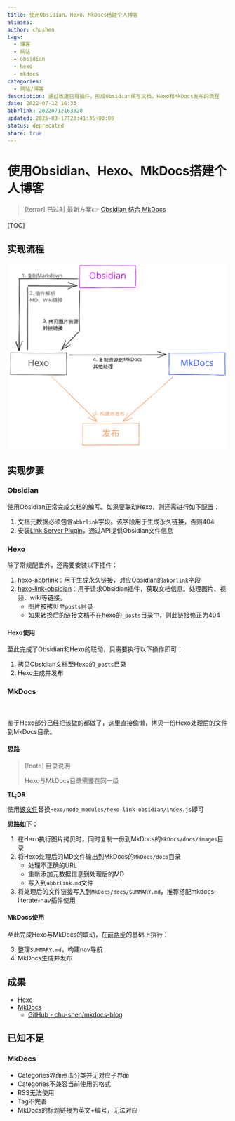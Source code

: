 ```yaml
---
title: 使用Obsidian、Hexo、MkDocs搭建个人博客
aliases: 
author: chushen
tags:
  - 博客
  - 网站
  - obsidian
  - hexo
  - mkdocs
categories:
  - 网站/博客
description: 通过改造已有插件，形成Obsidian编写文档，Hexo和MkDocs发布的流程
date: 2022-07-12 16:33
abbrlink: 20220712163320
updated: 2025-03-17T23:41:35+08:00
status: deprecated
share: true
---
```

# 使用Obsidian、Hexo、MkDocs搭建个人博客

> [!error] 已过时
> 最新方案👉 [Obsidian 结合 MkDocs](./Obsidian%20%E7%BB%93%E5%90%88%20MkDocs.md)


[TOC]

## 实现流程

![Obsidian、Hexo、MkDocs流转图.excalidraw.svg](../../_assets/img/Obsidian%E3%80%81Hexo%E3%80%81MkDocs%E6%B5%81%E8%BD%AC%E5%9B%BE.excalidraw.svg)

## 实现步骤

### Obsidian

使用Obsidian正常完成文档的编写。如果要联动Hexo，则还需进行如下配置：

1. 文档元数据必须包含`abbrlink`字段。该字段用于生成永久链接，否则404
2. 安装[Link Server Plugin](https://github.com/moelody/link-info-server)，通过API提供Obsidian文件信息

### Hexo

除了常规配置外，还需要安装以下插件：

1. [hexo-abbrlink](https://github.com/rozbo/hexo-abbrlink)：用于生成永久链接，对应Obsidian的`abbrlink`字段
2. [hexo-link-obsidian](https://github.com/moelody/hexo-link-obsidian)：用于请求Obsidian插件，获取文档信息。处理图片、视频、wiki等链接。
	- 图片被拷贝至`posts`目录
	- 如果转换后的链接文档不在hexo的`_posts`目录中，则此链接修正为404

#### Hexo使用

至此完成了Obsidian和Hexo的联动，只需要执行以下操作即可：

1. 拷贝Obsidian文档至Hexo的`_posts`目录
2. Hexo生成并发布

### MkDocs

<font color=white>虽然Hexo非常不错，但不折腾就难受</font>

鉴于Hexo部分已经把该做的都做了，这里直接偷懒，拷贝一份Hexo处理后的文件到MkDocs目录。

#### 思路

> [!note] 目录说明
> 
> Hexo与MkDocs目录需要在同一级

**TL;DR**

使用[该文件](https://github.com/chu-shen/hexo-link-obsidian/blob/mkdocs/index.js)替换`Hexo/node_modules/hexo-link-obsidian/index.js`即可

**思路如下：**

1. 在Hexo执行图片拷贝时，同时复制一份到MkDocs的`MkDocs/docs/images`目录
2. 将Hexo处理后的MD文件输出到MkDocs的`MkDocs/docs`目录
	- 处理不正确的URL
	- 重新添加元数据信息到处理后的MD
	- 写入到`abbrlink.md`文件
3. 将处理后的文件链接写入到`MkDocs/docs/SUMMARY.md`，推荐搭配mkdocs-literate-nav插件使用

#### MkDocs使用

至此完成Hexo与MkDocs的联动，在[前两步](%E4%BD%BF%E7%94%A8Obsidian%E3%80%81Hexo%E3%80%81MkDocs%E6%90%AD%E5%BB%BA%E4%B8%AA%E4%BA%BA%E5%8D%9A%E5%AE%A2.md#Hexo使用)的基础上执行：

3. 整理`SUMMARY.md`，构建nav导航
4. MkDocs生成并发布

## 成果

- [Hexo](https://chushen.xyz/posts/20220712163320/)
- [MkDocs](https://md.chushen.xyz/20220712163320/)
	- [GitHub - chu-shen/mkdocs-blog](https://github.com/chu-shen/mkdocs-blog)


## 已知不足

### MkDocs

- Categories界面点击分类并无对应子界面
- Categories不兼容当前使用的格式
- RSS无法使用
- Tag不完善
- MkDocs的标题链接为英文+编号，无法对应

